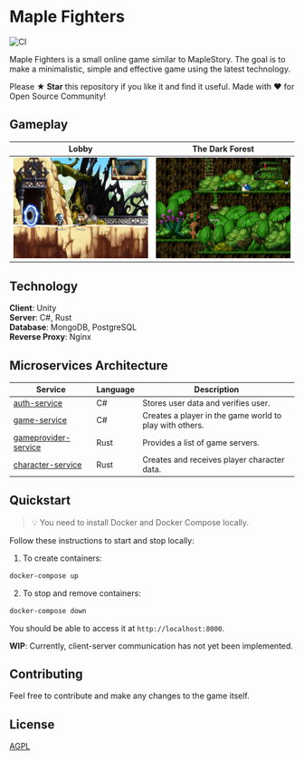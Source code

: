 # Maple Fighters
![CI](https://github.com/benukhanov/maple-fighters/workflows/CI/badge.svg?branch=develop)

Maple Fighters is a small online game similar to MapleStory. The goal is to make a minimalistic, simple and effective game using the latest technology.

Please **★ Star** this repository if you like it and find it useful. Made with ❤ for Open Source Community!

## Gameplay
| Lobby                                                                                                         | The Dark Forest                                                                                                    |
| ----------------------------------------------------------------------------------------------------------------- | ------------------------------------------------------------------------------------------------------------------ |
| <img src="docs/Lobby.png"> | <img src="docs/The Dark Forest.png"> |

## Technology

**Client**: Unity   
**Server**: C#, Rust   
**Database**: MongoDB, PostgreSQL   
**Reverse Proxy**: Nginx   

## Microservices Architecture

| Service                                              | Language      | Description                                                    														|
| ---------------------------------------------------- | ------------- | -------------------------------------------------------------------------------------------------------------------------------------------------------------------------------|
| [auth-service](./src/auth-service)                   | C#            | Stores user data and verifies user. 			   															|
| [game-service](./src/game-service)                   | C#            | Creates a player in the game world to play with others. 	|
| [gameprovider-service](./src/gameprovider-service)   | Rust          | Provides a list of game servers. 																|
| [character-service](./src/character-service)         | Rust          | Creates and receives player character data. 																|

## Quickstart
> 💡 You need to install Docker and Docker Compose locally.

Follow these instructions to start and stop locally:

1. To create containers:
```bash
docker-compose up
```

2. To stop and remove containers:
```bash
docker-compose down
```
You should be able to access it at `http://localhost:8000`.

**WIP**: Currently, client-server communication has not yet been implemented.

## Contributing
Feel free to contribute and make any changes to the game itself.

## License
[AGPL](https://choosealicense.com/licenses/agpl-3.0/)
